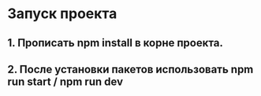 # Запуск проекта
## 1. Прописать npm install в корне проекта.
## 2. После установки пакетов использовать npm run start / npm run dev
